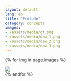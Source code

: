 ```yaml
---
layout: default
lang: en
title: "Prelude"
category: concepts
images:
- /assets/media/gt.png
- /assets/media/daw_1.png
- /assets/media/daw_2.png
- /assets/media/daw_3.png
---
```


{% for img in page.images %}
<div id="img-{{ forloop.index }}">
    <img src="{{ img }}" class="images" style="max-width:100%; height:auto;">
</div>
{% endfor %}
